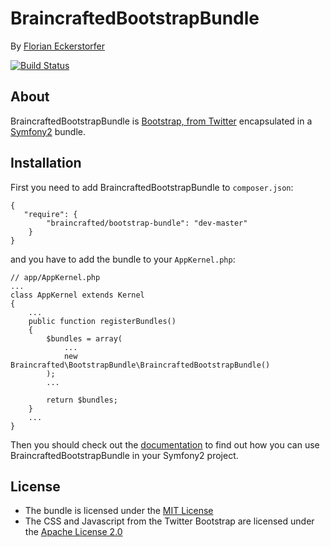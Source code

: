 BraincraftedBootstrapBundle
===========================

By [Florian Eckerstorfer](http://florianeckerstorfer.com)

[![Build Status](https://secure.travis-ci.org/braincrafted/bootstrap-bundle.png)](http://travis-ci.org/braincrafted/bootstrap-bundle)

About
-----

BraincraftedBootstrapBundle is [Bootstrap, from Twitter](http://twitter.github.com/bootstrap/) encapsulated in a [Symfony2](http://symfony.com) bundle.

Installation
------------

First you need to add BraincraftedBootstrapBundle to `composer.json`:

    {
       "require": {
            "braincrafted/bootstrap-bundle": "dev-master"
        }
    }

and you have to add the bundle to your `AppKernel.php`:

    // app/AppKernel.php
    ...
    class AppKernel extends Kernel
    {
        ...
        public function registerBundles()
        {
            $bundles = array(
                ...
                new Braincrafted\BootstrapBundle\BraincraftedBootstrapBundle()
            );
            ...

            return $bundles;
        }
        ...
    }

Then you should check out the [documentation](http://bootstrap.braincrafted.com) to find out how you can use BraincraftedBootstrapBundle in your Symfony2 project.

License
-------

- The bundle is licensed under the [MIT License](http://opensource.org/licenses/MIT)
- The CSS and Javascript from the Twitter Bootstrap are licensed under the [Apache License 2.0](http://www.apache.org/licenses/LICENSE-2.0)
